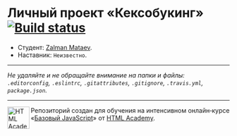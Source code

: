 # Личный проект «Кексобукинг» [![Build status][travis-image]][travis-url]

* Студент: [Zalman Mataev](https://up.htmlacademy.ru/javascript/11/user/345423).
* Наставник: `Неизвестно`.

---

_Не удаляйте и не обращайте внимание на папки и файлы:_<br>
_`.editorconfig`, `.eslintrc`, `.gitattributes`, `.gitignore`, `.travis.yml`, `package.json`._

---

<a href="https://htmlacademy.ru/intensive/javascript"><img align="left" width="50" height="50" title="HTML Academy" src="https://up.htmlacademy.ru/static/img/intensive/javascript/logo-for-github.svg"></a>

Репозиторий создан для обучения на интенсивном онлайн‑курсе «[Базовый JavaScript](https://htmlacademy.ru/intensive/javascript)» от [HTML Academy](https://htmlacademy.ru).

[travis-image]: https://travis-ci.org/htmlacademy-javascript/345423-keksobooking.svg?branch=master
[travis-url]: https://travis-ci.org/htmlacademy-javascript/345423-keksobooking
